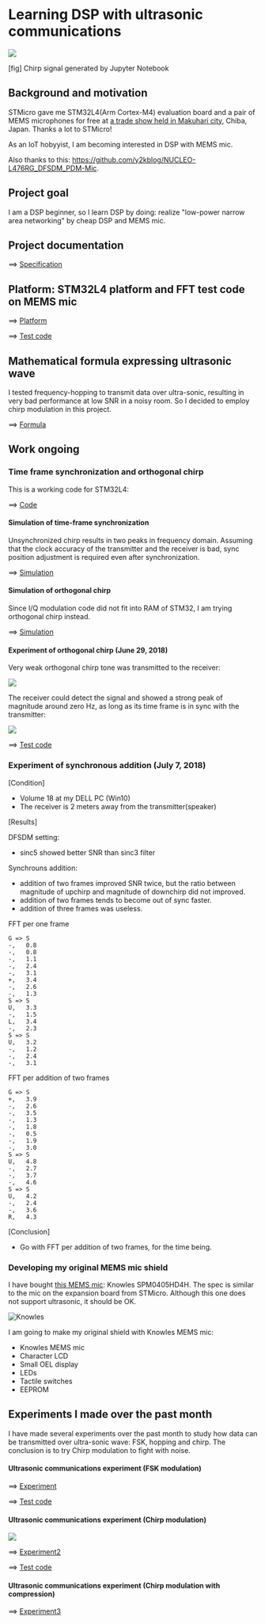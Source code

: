 # Learning DSP with ultrasonic communications

![](./doc/orthogonal_upchirp.jpg)

[fig] Chirp signal generated by Jupyter Notebook

## Background and motivation

STMicro gave me STM32L4(Arm Cortex-M4) evaluation board and a pair of MEMS microphones for free at [a trade show held in Makuhari city](https://www.st.com/content/st_com/en/about/events/events.html/techno-frontier-2018.html), Chiba, Japan. Thanks a lot to STMicro!

As an IoT hobyyist, I am becoming interested in DSP with MEMS mic.

Also thanks to this: https://github.com/y2kblog/NUCLEO-L476RG_DFSDM_PDM-Mic.

## Project goal

I am a DSP beginner, so I learn DSP by doing: realize "low-power narrow area networking" by cheap DSP and MEMS mic.

## Project documentation

==> [Specification](https://docs.google.com/presentation/d/e/2PACX-1vSd3PQnKqmKbjcGNyNh_gygd175jgfzZYH5iwcEPqmmgiy7k3yYzqqHzfs7u-95jm_9hHgc0ugAvv2U/pub?start=false&loop=false&delayms=3000)

## Platform: STM32L4 platform and FFT test code on MEMS mic

==> [Platform](PLATFORM.md)

==> [Test code](./experiments/basic)

## Mathematical formula expressing ultrasonic wave

I tested frequency-hopping to transmit data over ultra-sonic, resulting in very bad performance at low SNR in a noisy room. So I decided to employ chirp modulation in this project.

==> [Formula](./misc/Formula.ipynb)

## Work ongoing

### Time frame synchronization and orthogonal chirp

This is a working code for STM32L4:

==> [Code](./synchronization)

#### Simulation of time-frame synchronization

Unsynchronized chirp results in two peaks in frequency domain. Assuming that the clock accuracy of the transmitter and the receiver is bad, sync position adjustment is required even after synchronization.

==> [Simulation](./simulation/ChirpSynchronization.ipynb)

#### Simulation of orthogonal chirp

Since I/Q modulation code did not fit into RAM of STM32, I am trying orthogonal chirp instead.

==> [Simulation](./simulation/OrthogonalChirp.ipynb)

#### Experiment of orthogonal chirp (June 29, 2018)

Very weak orthogonal chirp tone was transmitted to the receiver:

![](./doc/experiment.jpg)

The receiver could detect the signal and showed a strong peak of magnitude around zero Hz, as long as its time frame is in sync with the transmitter:

![](./doc/Experiment_orthogonal_upchirp_upchirp.jpg)

==> [Test code](./synchronization)

### Experiment of synchronous addition (July 7, 2018)

[Condition]
- Volume 18 at my DELL PC (Win10)
- The receiver is 2 meters away from the transmitter(speaker)

[Results]

DFSDM setting:
- sinc5 showed better SNR than sinc3 filter 

Synchrouns addition:
- addition of two frames improved SNR twice, but the ratio between magnitude of upchirp and magnitude of downchirp did not improved.
- addition of two frames tends to become out of sync faster.
- addition of three frames was useless.

FFT per one frame
```
G => S
-,   0.8
-,   0.8
-,   1.1
-,   2.4
-,   3.1
+,   3.4
-,   2.6
-,   1.3
S => S
U,   3.3
-,   1.5
L,   3.4
-,   2.3
S => S
U,   3.2
-,   1.2
-,   2.4
-,   3.1
```

FFT per addition of two frames
```
G => S
+,   3.9
-,   2.6
-,   3.5
-,   1.3
-,   1.8
-,   0.5
-,   1.9
-,   3.0
S => S
U,   4.8
-,   2.7
-,   3.7
-,   4.6
S => S
U,   4.2
-,   2.4
-,   3.6
R,   4.3
```

[Conclusion]
- Go with FFT per addition of two frames, for the time being.

### Developing my original MEMS mic shield

I have bought [this MEMS mic](http://akizukidenshi.com/catalog/g/gM-05577/): Knowles SPM0405HD4H. The spec is similar to the mic on the expansion board from STMicro. Although this one does not support ultrasonic, it should be OK.

![Knowles](./doc/Knowles.jpg)

I am going to make my original shield with Knowles MEMS mic:

- Knowles MEMS mic
- Character LCD
- Small OEL display
- LEDs
- Tactile switches
- EEPROM

## Experiments I made over the past month

I have made several experiments over the past month to study how data can be transmitted over ultra-sonic wave: FSK, hopping and chirp. The conclusion is to try Chirp modulation to fight with noise.

#### Ultrasonic communications experiment (FSK modulation)

==> [Experiment](./experiments/EXPERIMENT.md)

==> [Test code](./experiments/ultracom)

#### Ultrasonic communications experiment (Chirp modulation)

![](./doc/Simulation_upchirp_upchirp.jpg)

==> [Experiment2](./experiments/EXPERIMENT2.md)

==> [Test code](./experiments/chirp)

#### Ultrasonic communications experiment (Chirp modulation with compression)

==> [Experiment3](./experiments/EXPERIMENT3.md)
